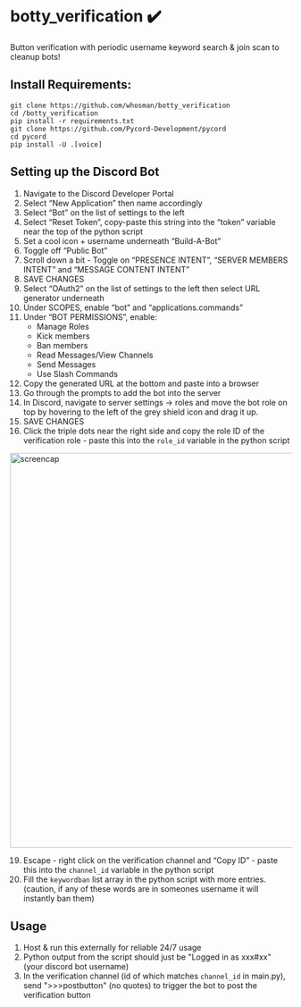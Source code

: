 
# botty_verification ✔️

Button verification with periodic username keyword search & join scan to cleanup bots!

## Install Requirements:  
```
git clone https://github.com/whosman/botty_verification
cd /botty_verification
pip install -r requirements.txt
git clone https://github.com/Pycord-Development/pycord
cd pycord
pip install -U .[voice]
```
## Setting up the Discord Bot
1. Navigate to the Discord Developer Portal  
2. Select “New Application” then name accordingly  
4. Select “Bot” on the list of settings to the left  
6. Select “Reset Token”, copy-paste this string into the “token” variable near the top of the python script  
7. Set a cool icon + username underneath “Build-A-Bot”  
8. Toggle off “Public Bot”  
9. Scroll down a bit - Toggle on “PRESENCE INTENT”, “SERVER MEMBERS INTENT” and “MESSAGE CONTENT INTENT”  
10. SAVE CHANGES  
11. Select “OAuth2” on the list of settings to the left then select URL generator underneath  
12. Under SCOPES, enable “bot” and “applications.commands”  
13. Under “BOT PERMISSIONS”, enable:  
      - Manage Roles  
      - Kick members  
      - Ban members  
      - Read Messages/View Channels  
      - Send Messages  
      - Use Slash Commands  
14. Copy the generated URL at the bottom and paste into a browser  
15. Go through the prompts to add the bot into the server  
16. In Discord, navigate to server settings -> roles and move the bot role on top by hovering to the left of the grey shield icon and drag it up.  
17. SAVE CHANGES  
18. Click the triple dots near the right side and copy the role ID of the verification role - paste this into the `role_id` variable in the python script  
   
   <img width="707" alt="screencap" src="https://user-images.githubusercontent.com/33681794/175198287-af79cfbe-d6f1-466a-a3fb-50cec0a207c6.png">
  
19. Escape - right click on the verification channel and “Copy ID” - paste this into the `channel_id` variable in the python script  
20. Fill the `keywordban` list array in the python script with more entries. (caution, if any of these words are in someones username it will instantly ban them)  

## Usage
1. Host & run this externally for reliable 24/7 usage
2. Python output from the script should just be "Logged in as xxx#xx" (your discord bot username)
3. In the verification channel (id of which matches `channel_id` in main.py), send ">>>postbutton" (no quotes) to trigger the bot to post the verification button
